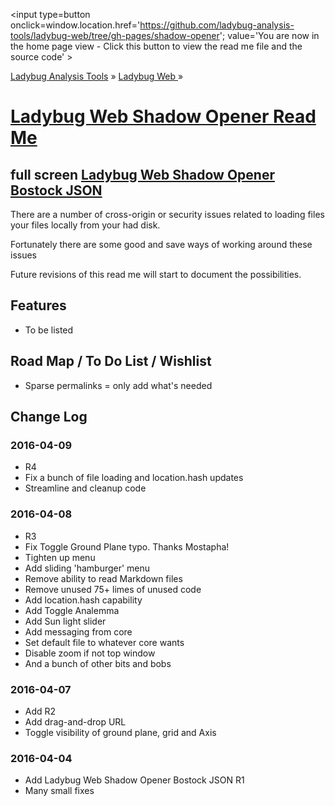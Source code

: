 ﻿
<span style=display:none; >[You are now in a GitHub source code view - click this link to view the home page]( http://ladybug-analysis-tools.github.io/ladybug-web/#shadow-opener/readme.md "View file as a web page." ) </span>
<input type=button onclick=window.location.href='https://github.com/ladybug-analysis-tools/ladybug-web/tree/gh-pages/shadow-opener'; 
value='You are now in the home page view - Click this button to view the read me file and the source code' >

[Ladybug Analysis Tools]( http://ladybug-analysis-tools.github.io/ ) » [Ladybug Web ]( http://ladybug-analysis-tools.github.io/ladybug-web/ ) »


[Ladybug Web Shadow Opener Read Me]( #shadow-opener/readme.md )
===

## full screen [Ladybug Web Shadow Opener Bostock JSON]( http://ladybug-analysis-tools.github.io/ladybug-web/shadow-opener/ )

There are a number of cross-origin or security issues related to loading files your files locally from your had disk.

Fortunately there are some good and save ways of working around these issues

Future revisions of this read me will start to document the possibilities.

## Features

* To be listed


## Road Map / To Do List / Wishlist

* Sparse permalinks = only add what's needed


## Change Log

### 2016-04-09

* R4
* Fix a bunch of file loading and location.hash updates 
* Streamline and cleanup code


### 2016-04-08

* R3
* Fix Toggle Ground Plane typo. Thanks Mostapha!
* Tighten up menu
* Add sliding 'hamburger' menu
* Remove ability to read Markdown files
* Remove unused 75+ limes of unused code
* Add location.hash capability
* Add Toggle Analemma
* Add Sun light slider
* Add messaging from core
* Set default file to whatever core wants
* Disable zoom if not top window
* And a bunch of other bits and bobs


### 2016-04-07

* Add R2
* Add drag-and-drop URL
* Toggle visibility of ground plane, grid and Axis

### 2016-04-04

* Add Ladybug Web Shadow Opener Bostock JSON R1
* Many small fixes
